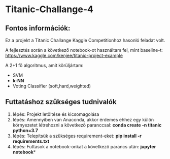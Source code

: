 # Titanic-Challange-4

## Fontos információk:
Ez a projekt a Titanic Challange Kaggle Competitionhoz hasonló feladat volt.

A fejlesztés során a következő notebook-ot használtam fel, mint baseline-t: https://www.kaggle.com/kenjee/titanic-project-example

A 2+1 fő algoritmus, amit körüljártam:
- SVM
- **k-NN**
- Voting Classifier (soft,hard,weighted)

## Futtatáshoz szükséges tudnivalók
1. lépés: Projekt letöltése és kicsomagolása
2. lépés: Amennyiben van Anaconda, akkor érdemes ehhez egy külön környezetet létrehozni a következő paranccsal: **conda create -n titanic python=3.7**
3. lépés: Telepítsük a szükséges requirement-eket: **pip install -r requirements.txt**
4. lépés: Futtasok a notebook-onkat a következő parancs után: **jupyter notebook***
